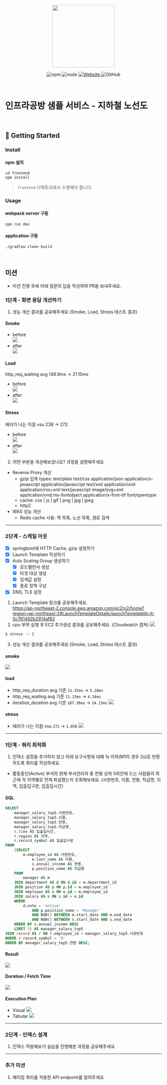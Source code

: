 <p align="center">
    <img width="200px;" src="https://raw.githubusercontent.com/woowacourse/atdd-subway-admin-frontend/master/images/main_logo.png"/>
</p>
<p align="center">
  <img alt="npm" src="https://img.shields.io/badge/npm-%3E%3D%205.5.0-blue">
  <img alt="node" src="https://img.shields.io/badge/node-%3E%3D%209.3.0-blue">
  <a href="https://edu.nextstep.camp/c/R89PYi5H" alt="nextstep atdd">
    <img alt="Website" src="https://img.shields.io/website?url=https%3A%2F%2Fedu.nextstep.camp%2Fc%2FR89PYi5H">
  </a>
  <img alt="GitHub" src="https://img.shields.io/github/license/next-step/atdd-subway-service">
</p>

<br>

# 인프라공방 샘플 서비스 - 지하철 노선도

<br>

## 🚀 Getting Started

### Install
#### npm 설치
```
cd frontend
npm install
```
> `frontend` 디렉토리에서 수행해야 합니다.

### Usage
#### webpack server 구동
```
npm run dev
```
#### application 구동
```
./gradlew clean build
```
<br>

## 미션

* 미션 진행 후에 아래 질문의 답을 작성하여 PR을 보내주세요.


### 1단계 - 화면 응답 개선하기
1. 성능 개선 결과를 공유해주세요 (Smoke, Load, Stress 테스트 결과)
#### Smoke
- before  
![](img/step1/smoke-before.png)
- after  
![](img/step1/smoke_after.png)
#### Load
http_req_waiting avg 148.9ms -> 21.15ms
- before  
![](img/step1/load-before.png)
- after  
![](img/step1/load_after.png)
#### Stress
에러가 나는 지점 vsu 238 -> 272
- before  
![](img/step1/stress-before.png)
- after  
![](img/step1/stress-after.png)
2. 어떤 부분을 개선해보셨나요? 과정을 설명해주세요
- Reverse Proxy 개선
  - gzip 압축 types: text/plain text/css application/json application/x-javascript application/javascript text/xml application/xml application/rss+xml text/javascript image/svg+xml application/vnd.ms-fontobject application/x-font-ttf font/opentype
  - cache: css | js | gif | png | jpg | jpeg
  - http2
- WAS 성능 개선
  - Redis cache 사용: 역 목록, 노선 목록, 경로 검색
---

### 2단계 - 스케일 아웃
- [x] springboot에 HTTP Cache, gzip 설정하기
- [x] Launch Template 작성하기
- [x] Auto Scaling Group 생성하기
  - [x] 로드밸런서 생성
  - [x] 타겟 대상 생성
  - [x] 임계값 설정
  - [x] 종료 정책 구성
- [x] DNS, TLS 설정
1. Launch Template 링크를 공유해주세요.  
https://ap-northeast-2.console.aws.amazon.com/ec2/v2/home?region=ap-northeast-2#LaunchTemplateDetails:launchTemplateId=lt-0c761492b2914af82
2. cpu 부하 실행 후 EC2 추가생성 결과를 공유해주세요. (Cloudwatch 캡쳐)
![](img/step2/cloudwatch.png)
```sh
$ stress -c 2
```

3. 성능 개선 결과를 공유해주세요 (Smoke, Load, Stress 테스트 결과)
#### smoke
![](img/step2/smoke.png)
#### load
- http_req_duration avg 기준 `21.35ms` -> `5.28ms`
- http_req_waiting avg 기준 `21.15ms` -> `4.34ms`
- iteration_duration avg 기준 `187.36ms` -> `24.15ms`
![](img/step2/load.png)
#### stress
- 에러가 나는 지점 vsu `272` -> `1,050`
![](img/step2/stress.png)
---

### 1단계 - 쿼리 최적화

1. 인덱스 설정을 추가하지 않고 아래 요구사항에 대해 1s 이하(M1의 경우 2s)로 반환하도록 쿼리를 작성하세요.

- 활동중인(Active) 부서의 현재 부서관리자 중 연봉 상위 5위안에 드는 사람들이 최근에 각 지역별로 언제 퇴실했는지 조회해보세요. (사원번호, 이름, 연봉, 직급명, 지역, 입출입구분, 입출입시간)
#### SQL
```sql
SELECT 
    manager_salary_top5.사원번호,
    manager_salary_top5.이름,
    manager_salary_top5.연봉,
    manager_salary_top5.직급명,
    r.time AS 입출입시간,
    r.region AS 지역,
    r.record_symbol AS 입출입구분
FROM
    (SELECT 
        m.employee_id AS 사원번호,
            e.last_name AS 이름,
            s.annual_income AS 연봉,
            p.position_name AS 직급명
    FROM
        manager AS m
    JOIN department AS d ON d.id = m.department_id
    JOIN position AS p ON p.id = m.employee_id
    JOIN employee AS e ON e.id = m.employee_id
    JOIN salary AS s ON s.id = e.id
    WHERE
        d.note = 'active'
            AND p.position_name = 'Manager'
            AND NOW() BETWEEN m.start_date AND m.end_date
            AND NOW() BETWEEN s.start_date AND s.end_date
    ORDER BY s.annual_income DESC
    LIMIT 5) AS manager_salary_top5
JOIN record AS r ON r.employee_id = manager_salary_top5.사원번호
WHERE r.record_symbol = 'O'
ORDER BY manager_salary_top5.연봉 DESC;
```
#### Result
![](img/step3/result.png)
#### Duration / Fetch Time
![](img/step3/time.png)
#### Execution Plan
- Visual
![](img/step3/visual_explain.png)
- Tabular
![](img/step3/tabular_explain.png)
---

### 2단계 - 인덱스 설계

1. 인덱스 적용해보기 실습을 진행해본 과정을 공유해주세요

---

### 추가 미션

1. 페이징 쿼리를 적용한 API endpoint를 알려주세요
